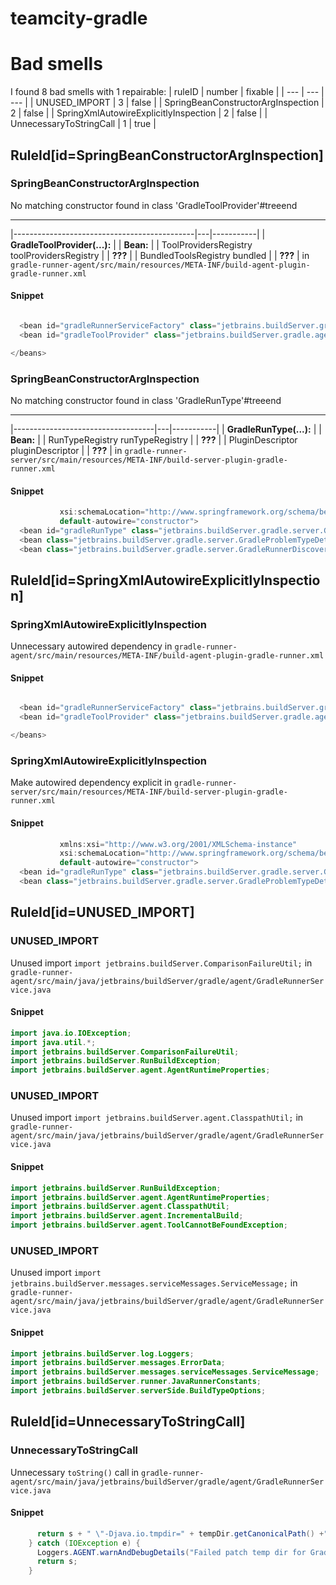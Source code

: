 # teamcity-gradle 
 
# Bad smells
I found 8 bad smells with 1 repairable:
| ruleID | number | fixable |
| --- | --- | --- |
| UNUSED_IMPORT | 3 | false |
| SpringBeanConstructorArgInspection | 2 | false |
| SpringXmlAutowireExplicitlyInspection | 2 | false |
| UnnecessaryToStringCall | 1 | true |
## RuleId[id=SpringBeanConstructorArgInspection]
### SpringBeanConstructorArgInspection
No matching constructor found in class 'GradleToolProvider'#treeend

*** ** * ** ***

|---------------------------------------------|---|-----------|
| **GradleToolProvider(...):**                |   | **Bean:** |
| ToolProvidersRegistry toolProvidersRegistry |   | **???**   |
| BundledToolsRegistry bundled                |   | **???**   |
in `gradle-runner-agent/src/main/resources/META-INF/build-agent-plugin-gradle-runner.xml`
#### Snippet
```java

  <bean id="gradleRunnerServiceFactory" class="jetbrains.buildServer.gradle.agent.GradleRunnerServiceFactory"/>
  <bean id="gradleToolProvider" class="jetbrains.buildServer.gradle.agent.GradleToolProvider" autowire="constructor"/>

</beans>
```

### SpringBeanConstructorArgInspection
No matching constructor found in class 'GradleRunType'#treeend

*** ** * ** ***

|-----------------------------------|---|-----------|
| **GradleRunType(...):**           |   | **Bean:** |
| RunTypeRegistry runTypeRegistry   |   | **???**   |
| PluginDescriptor pluginDescriptor |   | **???**   |
in `gradle-runner-server/src/main/resources/META-INF/build-server-plugin-gradle-runner.xml`
#### Snippet
```java
           xsi:schemaLocation="http://www.springframework.org/schema/beans http://www.springframework.org/schema/beans/spring-beans-3.0.xsd"
           default-autowire="constructor">
  <bean id="gradleRunType" class="jetbrains.buildServer.gradle.server.GradleRunType"/>
  <bean class="jetbrains.buildServer.gradle.server.GradleProblemTypeDetailsProvider"/>
  <bean class="jetbrains.buildServer.gradle.server.GradleRunnerDiscoveryExtension"/>
```

## RuleId[id=SpringXmlAutowireExplicitlyInspection]
### SpringXmlAutowireExplicitlyInspection
Unnecessary autowired dependency
in `gradle-runner-agent/src/main/resources/META-INF/build-agent-plugin-gradle-runner.xml`
#### Snippet
```java

  <bean id="gradleRunnerServiceFactory" class="jetbrains.buildServer.gradle.agent.GradleRunnerServiceFactory"/>
  <bean id="gradleToolProvider" class="jetbrains.buildServer.gradle.agent.GradleToolProvider" autowire="constructor"/>

</beans>
```

### SpringXmlAutowireExplicitlyInspection
Make autowired dependency explicit
in `gradle-runner-server/src/main/resources/META-INF/build-server-plugin-gradle-runner.xml`
#### Snippet
```java
           xmlns:xsi="http://www.w3.org/2001/XMLSchema-instance"
           xsi:schemaLocation="http://www.springframework.org/schema/beans http://www.springframework.org/schema/beans/spring-beans-3.0.xsd"
           default-autowire="constructor">
  <bean id="gradleRunType" class="jetbrains.buildServer.gradle.server.GradleRunType"/>
  <bean class="jetbrains.buildServer.gradle.server.GradleProblemTypeDetailsProvider"/>
```

## RuleId[id=UNUSED_IMPORT]
### UNUSED_IMPORT
Unused import `import jetbrains.buildServer.ComparisonFailureUtil;`
in `gradle-runner-agent/src/main/java/jetbrains/buildServer/gradle/agent/GradleRunnerService.java`
#### Snippet
```java
import java.io.IOException;
import java.util.*;
import jetbrains.buildServer.ComparisonFailureUtil;
import jetbrains.buildServer.RunBuildException;
import jetbrains.buildServer.agent.AgentRuntimeProperties;
```

### UNUSED_IMPORT
Unused import `import jetbrains.buildServer.agent.ClasspathUtil;`
in `gradle-runner-agent/src/main/java/jetbrains/buildServer/gradle/agent/GradleRunnerService.java`
#### Snippet
```java
import jetbrains.buildServer.RunBuildException;
import jetbrains.buildServer.agent.AgentRuntimeProperties;
import jetbrains.buildServer.agent.ClasspathUtil;
import jetbrains.buildServer.agent.IncrementalBuild;
import jetbrains.buildServer.agent.ToolCannotBeFoundException;
```

### UNUSED_IMPORT
Unused import `import jetbrains.buildServer.messages.serviceMessages.ServiceMessage;`
in `gradle-runner-agent/src/main/java/jetbrains/buildServer/gradle/agent/GradleRunnerService.java`
#### Snippet
```java
import jetbrains.buildServer.log.Loggers;
import jetbrains.buildServer.messages.ErrorData;
import jetbrains.buildServer.messages.serviceMessages.ServiceMessage;
import jetbrains.buildServer.runner.JavaRunnerConstants;
import jetbrains.buildServer.serverSide.BuildTypeOptions;
```

## RuleId[id=UnnecessaryToStringCall]
### UnnecessaryToStringCall
Unnecessary `toString()` call
in `gradle-runner-agent/src/main/java/jetbrains/buildServer/gradle/agent/GradleRunnerService.java`
#### Snippet
```java
      return s + " \"-Djava.io.tmpdir=" + tempDir.getCanonicalPath() +"\"";
    } catch (IOException e) {
      Loggers.AGENT.warnAndDebugDetails("Failed patch temp dir for Gradle runtime environment: " + e.toString(), e);
      return s;
    }
```


